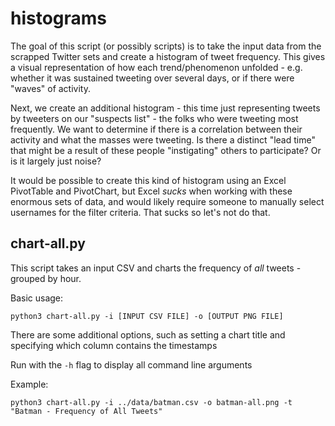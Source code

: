 # histograms

The goal of this script (or possibly scripts) is to take the input data from the scrapped Twitter sets and create a histogram of tweet frequency. This gives a visual representation of how each trend/phenomenon unfolded - e.g. whether it was sustained tweeting over several days, or if there were "waves" of activity.

Next, we create an additional histogram - this time just representing tweets by tweeters on our "suspects list" - the folks who were tweeting most frequently. We want to determine if there is a correlation between their activity and what the masses were tweeting. Is there a distinct "lead time" that might be a result of these people "instigating" others to participate? Or is it largely just noise?

It would be possible to create this kind of histogram using an Excel PivotTable and PivotChart, but Excel _sucks_ when working with these enormous sets of data, and would likely require someone to manually select usernames for the filter criteria. That sucks so let's not do that.

## chart-all.py

This script takes an input CSV and charts the frequency of _all_ tweets - grouped by hour.

Basic usage:

```
python3 chart-all.py -i [INPUT CSV FILE] -o [OUTPUT PNG FILE]
```

There are some additional options, such as setting a chart title and specifying which column contains the timestamps

Run with the `-h` flag to display all command line arguments

Example:

```
python3 chart-all.py -i ../data/batman.csv -o batman-all.png -t "Batman - Frequency of All Tweets"
```